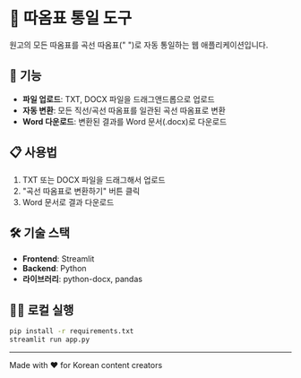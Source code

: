 # 📝 따옴표 통일 도구

원고의 모든 따옴표를 곡선 따옴표(" ")로 자동 통일하는 웹 애플리케이션입니다.

## 🚀 기능

- **파일 업로드**: TXT, DOCX 파일을 드래그앤드롭으로 업로드
- **자동 변환**: 모든 직선/곡선 따옴표를 일관된 곡선 따옴표로 변환
- **Word 다운로드**: 변환된 결과를 Word 문서(.docx)로 다운로드

## 📋 사용법

1. TXT 또는 DOCX 파일을 드래그해서 업로드
2. "곡선 따옴표로 변환하기" 버튼 클릭
3. Word 문서로 결과 다운로드

## 🛠️ 기술 스택

- **Frontend**: Streamlit
- **Backend**: Python
- **라이브러리**: python-docx, pandas

## 🏃‍♂️ 로컬 실행

```bash
pip install -r requirements.txt
streamlit run app.py
```

---
Made with ❤️ for Korean content creators
